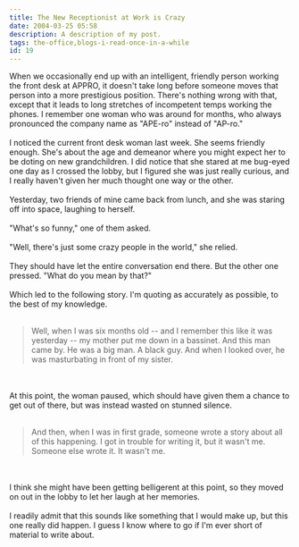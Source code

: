 ```yaml
---
title: The New Receptionist at Work is Crazy
date: 2004-03-25 05:58
description: A description of my post.
tags: the-office,blogs-i-read-once-in-a-while
id: 19
---
```

When we occasionally end up with an intelligent, friendly person working the front desk at APPRO, it doesn't take long before someone moves that person into a more prestigious position.  There's nothing wrong with that, except that it leads to long stretches of incompetent temps working the phones.  I remember one woman who was around for months, who always pronounced the company name as "APE-ro" instead of "AP-ro."<br />
<br />
I noticed the current front desk woman last week.  She seems friendly enough.  She's about the age and demeanor where you might expect her to be doting on new grandchildren.  I did notice that she stared at me bug-eyed one day as I crossed the lobby, but I figured she was just really curious, and I really haven't given her much thought one way or the other.<br />
<br />
Yesterday, two friends of mine came back from lunch, and she was staring off into space, laughing to herself.<br />
<br />
"What's so funny," one of them asked.<br />
<br />
"Well, there's just some crazy people in the world," she relied.<br />
<br />
They should have let the entire conversation end there.  But the other one pressed.  "What do you mean by that?"<br />
<br />
Which led to the following story.  I'm quoting as accurately as possible, to the best of my knowledge.<br />
<br />
<blockquote>Well, when I was six months old -- and I remember this like it was yesterday -- my mother put me down in a bassinet.  And this man came by.  He was a big man.  A black guy.  And when I looked over, he was masturbating in front of my sister.</blockquote><br />
<br />
At this point, the woman paused, which should have given them a chance to get out of there, but was instead wasted on stunned silence.<br />
<br />
<blockquote>And then, when I was in first grade, someone wrote a story about all of this happening.  I got in trouble for writing it, but it wasn't me.  Someone else wrote it.  It wasn't me.</blockquote><br />
<br />
I think she might have been getting belligerent at this point, so they moved on out in the lobby to let her laugh at her memories.<br />
<br />
I readily admit that this sounds like something that I would make up, but this one really did happen.  I guess I know where to go if I'm ever short of material to write about.<br />

